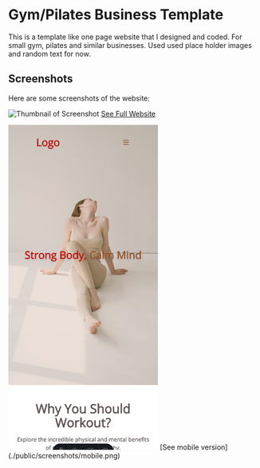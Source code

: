 # Gym/Pilates Business Template

This is a template like one page website that I designed and coded. For small gym, pilates and similar businesses.
Used used place holder images and random text for now.

## Screenshots

Here are some screenshots of the website:

![Thumbnail of Screenshot](./public/screenshots/thumbnail.png)
[See Full Website](./public/screenshots/fitness.png)

<img src="./public/screenshots/mobile-thumbnail.png" alt="Mobile Screenshot" width="300">
[See mobile version](./public/screenshots/mobile.png)
